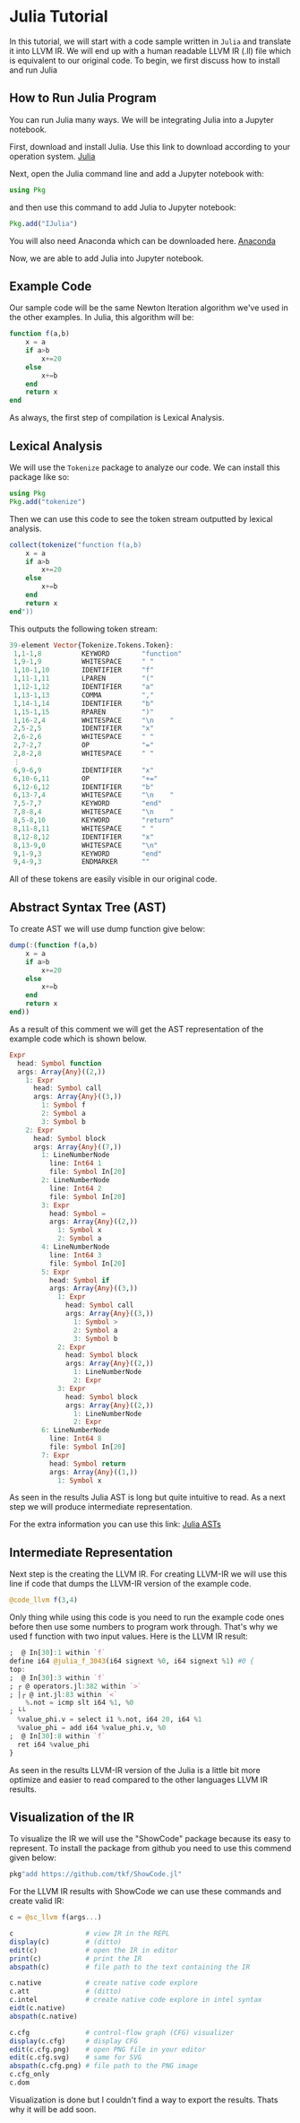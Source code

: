# Julia Tutorial

In this tutorial, we will start with a code sample written in `Julia` and translate it into LLVM IR. We will end up with a human readable LLVM IR (.ll) file which is equivalent to our original code. To begin, we first discuss how to install and run Julia

## How to Run Julia Program

You can run Julia many ways. We will be integrating Julia into a Jupyter notebook.

First, download and install Julia. Use this link to download according to your operation system. [Julia](https://julialang.org/downloads/)

Next, open the Julia command line and add a Jupyter notebook with:

```julia
using Pkg
```

and then use this command to add Julia to Jupyter notebook:

```julia
Pkg.add("IJulia")
```

You will also need Anaconda which can be downloaded here. [Anaconda](https://www.anaconda.com/products/distribution)

Now, we are able to add Julia into Jupyter notebook.

## Example Code

Our sample code will be the same Newton Iteration algorithm we've used in the other examples. In Julia, this algorithm will be:

```julia
function f(a,b)
    x = a
    if a>b
        x+=20
    else
        x+=b
    end
    return x
end
```

As always, the first step of compilation is Lexical Analysis.

## Lexical Analysis

We will use the `Tokenize` package to analyze our code. We can install this package like so:

```julia
using Pkg
Pkg.add("tokenize")
```

Then we can use this code to see the token stream outputted by lexical analysis.

```julia
collect(tokenize("function f(a,b)
    x = a
    if a>b
        x+=20
    else
        x+=b
    end
    return x
end"))
```

This outputs the following token stream:

```julia
39-element Vector{Tokenize.Tokens.Token}:
 1,1-1,8          KEYWORD        "function"
 1,9-1,9          WHITESPACE     " "
 1,10-1,10        IDENTIFIER     "f"
 1,11-1,11        LPAREN         "("
 1,12-1,12        IDENTIFIER     "a"
 1,13-1,13        COMMA          ","
 1,14-1,14        IDENTIFIER     "b"
 1,15-1,15        RPAREN         ")"
 1,16-2,4         WHITESPACE     "\n    "
 2,5-2,5          IDENTIFIER     "x"
 2,6-2,6          WHITESPACE     " "
 2,7-2,7          OP             "="
 2,8-2,8          WHITESPACE     " "
 ⋮
 6,9-6,9          IDENTIFIER     "x"
 6,10-6,11        OP             "+="
 6,12-6,12        IDENTIFIER     "b"
 6,13-7,4         WHITESPACE     "\n    "
 7,5-7,7          KEYWORD        "end"
 7,8-8,4          WHITESPACE     "\n    "
 8,5-8,10         KEYWORD        "return"
 8,11-8,11        WHITESPACE     " "
 8,12-8,12        IDENTIFIER     "x"
 8,13-9,0         WHITESPACE     "\n"
 9,1-9,3          KEYWORD        "end"
 9,4-9,3          ENDMARKER      ""
 ```

All of these tokens are easily visible in our original code.

## Abstract Syntax Tree (AST)

To create AST we will use dump function give below:

```julia
dump(:(function f(a,b)
    x = a
    if a>b
        x+=20
    else
        x+=b
    end
    return x
end))
```

As a result of this comment we will get the AST representation of the example code which is shown below.

```julia
Expr
  head: Symbol function
  args: Array{Any}((2,))
    1: Expr
      head: Symbol call
      args: Array{Any}((3,))
        1: Symbol f
        2: Symbol a
        3: Symbol b
    2: Expr
      head: Symbol block
      args: Array{Any}((7,))
        1: LineNumberNode
          line: Int64 1
          file: Symbol In[20]
        2: LineNumberNode
          line: Int64 2
          file: Symbol In[20]
        3: Expr
          head: Symbol =
          args: Array{Any}((2,))
            1: Symbol x
            2: Symbol a
        4: LineNumberNode
          line: Int64 3
          file: Symbol In[20]
        5: Expr
          head: Symbol if
          args: Array{Any}((3,))
            1: Expr
              head: Symbol call
              args: Array{Any}((3,))
                1: Symbol >
                2: Symbol a
                3: Symbol b
            2: Expr
              head: Symbol block
              args: Array{Any}((2,))
                1: LineNumberNode
                2: Expr
            3: Expr
              head: Symbol block
              args: Array{Any}((2,))
                1: LineNumberNode
                2: Expr
        6: LineNumberNode
          line: Int64 8
          file: Symbol In[20]
        7: Expr
          head: Symbol return
          args: Array{Any}((1,))
            1: Symbol x
```

As seen in the results Julia AST is long but quite intuitive to read. As a next step we will produce intermediate representation.

For the extra information you can use this link: [Julia ASTs](https://julia-doc.readthedocs.io/en/latest/devdocs/ast/)

## Intermediate Representation

Next step is the creating the LLVM IR. For creating LLVM-IR we will use this line if code that dumps the LLVM-IR version of the example code.

```Julia
@code_llvm f(3,4)
```

Only thing while using this code is you need to run the example code ones before then use some numbers to program work through. That's why we used f function with two input values. Here is the LLVM IR result:

```Julia
;  @ In[30]:1 within `f`
define i64 @julia_f_3043(i64 signext %0, i64 signext %1) #0 {
top:
;  @ In[30]:3 within `f`
; ┌ @ operators.jl:382 within `>`
; │┌ @ int.jl:83 within `<`
    %.not = icmp slt i64 %1, %0
; └└
  %value_phi.v = select i1 %.not, i64 20, i64 %1
  %value_phi = add i64 %value_phi.v, %0
;  @ In[30]:8 within `f`
  ret i64 %value_phi
}
```

As seen in the results LLVM-IR version of the Julia is a little bit more optimize and easier to read compared to the other languages LLVM IR results.

## Visualization of the IR

To visualize the IR we will use the "ShowCode" package because its easy to represent. To install the package from github you need to use this commend given below:

```Julia
pkg"add https://github.com/tkf/ShowCode.jl"
```

For the LLVM IR results with ShowCode we can use these commands and create valid IR:

```julia
c = @sc_llvm f(args...)

c                  # view IR in the REPL
display(c)         # (ditto)
edit(c)            # open the IR in editor
print(c)           # print the IR
abspath(c)         # file path to the text containing the IR

c.native           # create native code explore
c.att              # (ditto)
c.intel            # create native code explore in intel syntax
eidt(c.native)
abspath(c.native)

c.cfg              # control-flow graph (CFG) visualizer
display(c.cfg)     # display CFG
edit(c.cfg.png)    # open PNG file in your editor
edit(c.cfg.svg)    # same for SVG
abspath(c.cfg.png) # file path to the PNG image
c.cfg_only
c.dom
```

Visualization is done but I couldn't find a way to export the results. Thats why it will be add soon.
